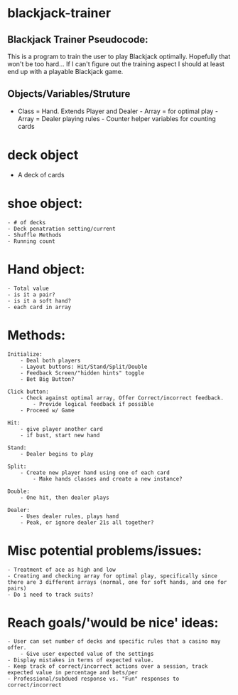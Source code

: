 # blackjack-trainer

## Blackjack Trainer Pseudocode:
This is a program to train the user to play Blackjack optimally. Hopefully that won't be too hard...
If I can't figure out the training aspect I should at least end up with a playable Blackjack game.


## Objects/Variables/Struture

   - Class = Hand. Extends Player and Dealer
    - Array = for optimal play
    - Array = Dealer playing rules
    - Counter helper variables for counting cards

# deck object
   - A deck of cards
   
# shoe object:
    - # of decks
    - Deck penatration setting/current
    - Shuffle Methods
    - Running count

# Hand object:
    - Total value
    - is it a pair?
    - is it a soft hand?
    - each card in array

# Methods:

    Initialize:
        - Deal both players
        - Layout buttons: Hit/Stand/Split/Double
        - Feedback Screen/"hidden hints" toggle
        - Bet Big Button?

    Click button: 
        - Check against optimal array, Offer Correct/incorrect feedback.
            - Provide logical feedback if possible
        - Proceed w/ Game

    Hit: 
        - give player another card
        - if bust, start new hand

    Stand: 
        - Dealer begins to play

    Split: 
        - Create new player hand using one of each card
            - Make hands classes and create a new instance?

    Double: 
        - One hit, then dealer plays

    Dealer: 
        - Uses dealer rules, plays hand
        - Peak, or ignore dealer 21s all together?

# Misc potential problems/issues:
    - Treatment of ace as high and low
    - Creating and checking array for optimal play, specifically since there are 3 different arrays (normal, one for soft hands, and one for pairs)
    - Do i need to track suits?

# Reach goals/'would be nice' ideas:
    - User can set number of decks and specific rules that a casino may offer. 
        - Give user expected value of the settings
    - Display mistakes in terms of expected value.
    - Keep track of correct/incorrect actions over a session, track expected value in percentage and bets/per
    - Professional/subdued response vs. "Fun" responses to correct/incorrect



